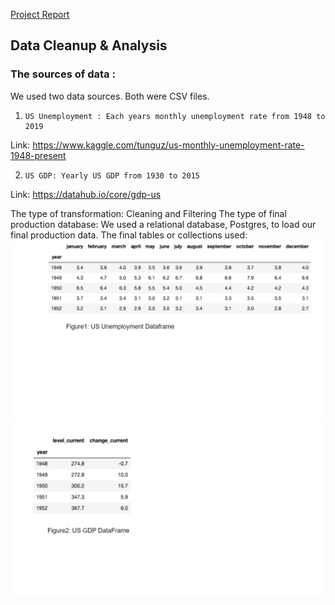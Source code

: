 [Project Report](https://docs.google.com/document/d/10paAE3xX_7CimcTwOF3twK5LvelXhFmDSesd-P8gdZc/edit?ts=5ed2ad3f "Project Report")

## Data Cleanup & Analysis
### The sources of data :
 We used two data sources. Both were CSV files.
1.     US Unemployment : Each years monthly unemployment rate from 1948 to 2019
Link: https://www.kaggle.com/tunguz/us-monthly-unemployment-rate-1948-present

2.     US GDP: Yearly US GDP from 1930 to 2015
Link: https://datahub.io/core/gdp-us


The type of transformation:
Cleaning and Filtering
The type of final production database:
        	We used a relational database, Postgres, to load our final production data.
The final tables or collections used:
![unemp](unemployment.png)
![gdp](GDP.png)

